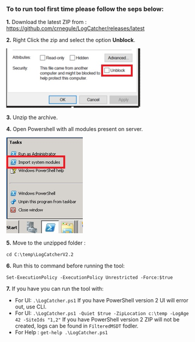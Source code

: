 ### To to run tool first time please follow the seps below: 

__1.__ Download the latest ZIP from  : https://github.com/crnegule/LogCatcher/releases/latest

__2.__ Right Click the zip and select the option __Unblock__.

 ![Image of Unblock](/images/Unblock.jpg)

__3.__ Unzip the archive. 

__4.__ Open Powershell with all modules present on server. 

![Image of Unblock](/images/ImportModules.jpg)

__5.__ Move to the unzipped folder :
``` 
cd C:\temp\LogCatcherV2.2
``` 

__6.__ Run this to command before running the tool:
``` 
Set-ExecutionPolicy -ExecutionPolicy Unrestricted -Force:$true
``` 
__7.__ If you have  you can run the tool with:

*  For UI: `.\LogCatcher.ps1` If you have PowerShell version 2 UI will error out, use CLI. 
*  For UI: 
        `.\LogCatcher.ps1 -Quiet $true -ZipLocation c:\temp -LogAge 42 -SiteIds "1,2"` If you have PowerShell version 2 ZIP will not be created, logs can be found in `FilteredMSDT` fodler. 
* For Help :
        `get-help .\LogCatcher.ps1`
 
